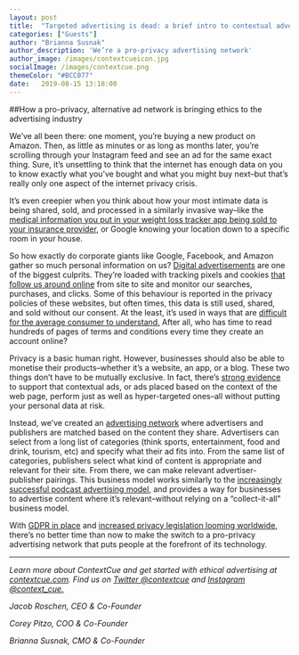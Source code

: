 ```yaml
---
layout: post
title:  "Targeted advertising is dead: a brief intro to contextual advertising"
categories: ["Guests"]
author: "Brianna Susnak"
author_description: 'We’re a pro-privacy advertising network'
author_image: /images/contextcueicon.jpg
socialImage: /images/contextcue.png
themeColor: "#BCC077"
date:   2019-08-15 13:18:00
---
```

##How a pro-privacy, alternative ad network is bringing ethics to the advertising industry

We’ve all been there: one moment, you’re buying a new product on Amazon. Then, as little as minutes or as long as months later, you’re scrolling through your Instagram feed and see an ad for the same exact thing. Sure, it’s unsettling to think that the internet has enough data on you to know exactly what you’ve bought and what you might buy next–but that’s really only one aspect of the internet privacy crisis.

It’s even creepier when you think about how your most intimate data is being shared, sold, and processed in a similarly invasive way–like the [medical information you put in your weight loss tracker app being sold to your insurance provider](https://www.washingtonpost.com/technology/2019/04/10/tracking-your-pregnancy-an-app-may-be-more-public-than-you-think/?tid=sm_tw&noredirect=on), or Google knowing your location down to a specific room in your house.

So how exactly do corporate giants like Google, Facebook, and Amazon gather so much personal information on us? [Digital advertisements](https://www.nytimes.com/interactive/2019/04/30/opinion/privacy-targeted-advertising.html) are one of the biggest culprits. They’re loaded with tracking pixels and cookies [that follow us around online](https://spreadprivacy.com/followed-by-ads/) from site to site and monitor our searches, purchases, and clicks. Some of this behaviour is reported in the privacy policies of these websites, but often times, this data is still used, shared, and sold without our consent. At the least, it’s used in ways that are [difficult for the average consumer to understand.](https://www.nytimes.com/interactive/2019/06/12/opinion/facebook-google-privacy-policies.html) After all, who has time to read hundreds of pages of terms and conditions every time they create an account online?

Privacy is a basic human right. However, businesses should also be able to monetise their products–whether it’s a website, an app, or a blog. These two things don’t have to be mutually exclusive. In fact, there’s [strong evidence](https://www.forbes.com/sites/johnkoetsier/2019/02/09/83-of-consumers-believe-personalized-ads-are-morally-wrong-survey-says/#4595790c19f5) to support that contextual ads, or ads placed based on the context of the web page, perform just as well as hyper-targeted ones–all without putting your personal data at risk.

Instead, we’ve created an [advertising network](http://contextcue.com/) where advertisers and publishers are matched based on the content they share. Advertisers can select from a long list of categories (think sports, entertainment, food and drink, tourism, etc) and specify what their ad fits into. From the same list of categories, publishers select what kind of content is appropriate and relevant for their site. From there, we can make relevant advertiser-publisher pairings. This business model works similarly to the [increasingly successful podcast advertising model](https://www.trekk.com/insights/why-are-podcast-ads-so-effective), and provides a way for businesses to advertise content where it’s relevant–without relying on a “collect-it-all” business model.

With [GDPR in place](https://digiday.com/media/gumgumtest-new-york-times-gdpr-cut-off-ad-exchanges-europe-ad-revenue/) and [increased privacy legislation looming worldwide](https://spreadprivacy.com/ccpa-privacy-for-all-act/), there’s no better time than now to make the switch to a pro-privacy advertising network that puts people at the forefront of its technology.

---

*Learn more about ContextCue and get started with ethical advertising at [contextcue.com](https://contextcue.com/?ref=pro-privacy-metamic). Find us on [Twitter @contextcue](https://twitter.com/ContextCue) and [Instagram @context_cue.](https://www.instagram.com/context_cue/)*

*Jacob Roschen, CEO & Co-Founder*

*Corey Pitzo, COO & Co-Founder*

*Brianna Susnak, CMO & Co-Founder*